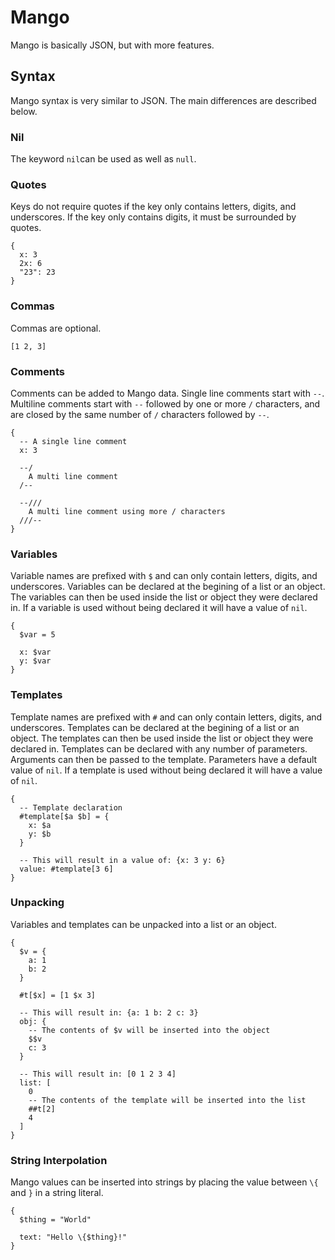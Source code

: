 # Mango
Mango is basically JSON, but with more features.
## Syntax
Mango syntax is very similar to JSON. The main differences are described below.
### Nil
The keyword `nil`can be used as well as `null`.
### Quotes
Keys do not require quotes if the key only contains letters, digits, and underscores. If the key only contains digits, it must be surrounded by quotes.
```
{
  x: 3
  2x: 6
  "23": 23
}
```
### Commas
Commas are optional.
```
[1 2, 3]
```
### Comments
Comments can be added to Mango data. Single line comments start with `--`. Multiline comments start with `--` followed by one or more `/` characters, and are closed by the same number of `/` characters followed by `--`.
```
{
  -- A single line comment
  x: 3

  --/
    A multi line comment
  /--

  --///
    A multi line comment using more / characters
  ///--
}
```
### Variables
Variable names are prefixed with `$` and can only contain letters, digits, and underscores. Variables can be declared at the begining of a list or an object. The variables can then be used inside the list or object they were declared in. If a variable is used without being declared it will have a value of `nil`.
```
{
  $var = 5

  x: $var
  y: $var
}
```
### Templates
Template names are prefixed with `#` and can only contain letters, digits, and underscores. Templates can be declared at the begining of a list or an object. The templates can then be used inside the list or object they were declared in. Templates can be declared with any number of parameters. Arguments can then be passed to the template. Parameters have a default value of `nil`. If a template is used without being declared it will have a value of `nil`.
```
{
  -- Template declaration
  #template[$a $b] = {
    x: $a
    y: $b
  }

  -- This will result in a value of: {x: 3 y: 6}
  value: #template[3 6]
}
```
### Unpacking
Variables and templates can be unpacked into a list or an object.
```
{
  $v = {
    a: 1
    b: 2
  }

  #t[$x] = [1 $x 3]

  -- This will result in: {a: 1 b: 2 c: 3}
  obj: {
    -- The contents of $v will be inserted into the object
    $$v
    c: 3
  }

  -- This will result in: [0 1 2 3 4]
  list: [
    0
    -- The contents of the template will be inserted into the list
    ##t[2]
    4
  ]
}
```
### String Interpolation
Mango values can be inserted into strings by placing the value between `\{` and `}` in a string literal.
```
{
  $thing = "World"

  text: "Hello \{$thing}!"
}
```

